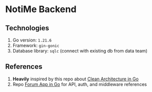# NotiMe Backend

## Technologies

1. Go version: `1.21.6`
1. Framework: `gin-gonic`
2. Database library: `sqlc` (connect with existing db from data team)

## References

1. **Heavily** inspired by this repo
   about [Clean Architecture in Go](https://github.com/amitshekhariitbhu/go-backend-clean-architecture/tree/main)
2. Repo [Forum App in Go](https://github.com/victorsteven/Forum-App-Go-Backend) for API, auth, and middleware references